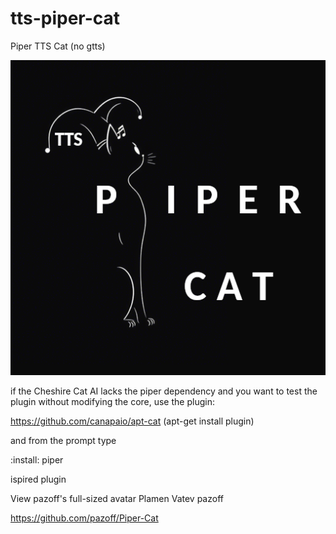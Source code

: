# tts-piper-cat
Piper TTS Cat (no gtts)

![tts-piper-cat](./tts-piper-cat.png)

if the Cheshire Cat AI lacks the piper dependency and you want to test the plugin without modifying the core, use the plugin:

https://github.com/canapaio/apt-cat (apt-get install plugin)

and from the prompt type

:install: piper


ispired plugin

View pazoff's full-sized avatar
Plamen Vatev pazoff

https://github.com/pazoff/Piper-Cat

